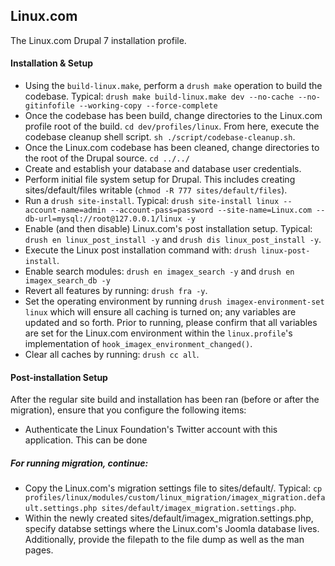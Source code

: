 ## Linux.com

The Linux.com Drupal 7 installation profile.

#### Installation & Setup

* Using the `build-linux.make`, perform a `drush make` operation to build the codebase. Typical: `drush make build-linux.make dev --no-cache --no-gitinfofile --working-copy --force-complete`
* Once the codebase has been build, change directories to the Linux.com profile root of the build. `cd dev/profiles/linux`. From here, execute the codebase cleanup shell script. `sh ./script/codebase-cleanup.sh`.
* Once the Linux.com codebase has been cleaned, change directories to the root of the Drupal source. `cd ../../`
* Create and establish your database and database user credentials.
* Perform initial file system setup for Drupal. This includes creating sites/default/files writable (`chmod -R 777 sites/default/files`).
* Run a `drush site-install`. Typical: `drush site-install linux --account-name=admin --account-pass=password --site-name=Linux.com --db-url=mysql://root@127.0.0.1/linux -y`
* Enable (and then disable) Linux.com's post installation setup. Typical: `drush en linux_post_install -y` and `drush dis linux_post_install -y`.
* Execute the Linux post installation command with: `drush linux-post-install`.
* Enable search modules: `drush en imagex_search -y` and `drush en imagex_search_db -y`
* Revert all features by running: `drush fra -y`.
* Set the operating environment by running `drush imagex-environment-set linux` which will ensure all caching is turned on; any variables are updated and so forth. Prior to running, please confirm that all variables are set for the Linux.com environment within the `linux.profile`'s implementation of `hook_imagex_environment_changed()`.
* Clear all caches by running: `drush cc all`.

#### Post-installation Setup

After the regular site build and installation has been ran (before or after the migration), ensure that you configure the following items:

* Authenticate the Linux Foundation's Twitter account with this application. This can be done

##### For running migration, continue:
* Copy the Linux.com's migration settings file to sites/default/. Typical: `cp profiles/linux/modules/custom/linux_migration/imagex_migration.default.settings.php sites/default/imagex_migration.settings.php`.
* Within the newly created sites/default/imagex_migration.settings.php, specify databse settings where the Linux.com's Joomla database lives. Additionally, provide the filepath to the file dump as well as the man pages.
